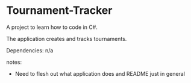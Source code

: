# Tournament-Tracker
A project to learn how to code in C#.

The application creates and tracks tournaments.

Dependencies:
n/a

notes:
- Need to flesh out what application does and README just in general
